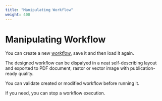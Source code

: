 ```yaml
---
title: "Manipulating Workflow"
weight: 400
---
```



# Manipulating Workflow

You can create a new [_workflow_](workflow-elements-and-connections.md), save it and then load it again.

The designed workflow can be dispalyed in a neat self-describing layout and exported to PDF document, rastor or vector image with publication-ready quality.

You can validate created or modified workflow before running it.

If you need, you can stop a workflow execution.
